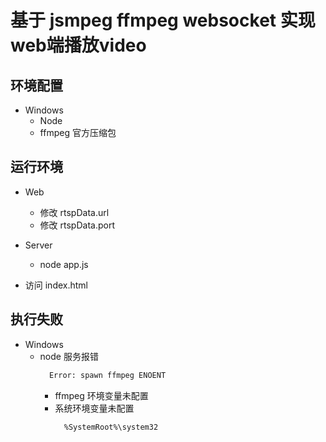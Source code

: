 # 基于 jsmpeg ffmpeg websocket 实现 web端播放video

## 环境配置
  - Windows
    - Node
    - ffmpeg 官方压缩包

## 运行环境
  - Web
    - 修改 rtspData.url
    - 修改 rtspData.port
  - Server
    - node app.js

  - 访问 index.html

## 执行失败
  - Windows
    - node 服务报错
      ```bash
        Error: spawn ffmpeg ENOENT
      ```
      - ffmpeg 环境变量未配置
      - 系统环境变量未配置
        ```bash
          %SystemRoot%\system32
        ```
    